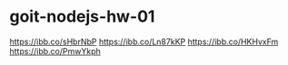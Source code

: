 # goit-nodejs-hw-01

https://ibb.co/sHbrNbP
https://ibb.co/Ln87kKP
https://ibb.co/HKHvxFm
https://ibb.co/PmwYkph

